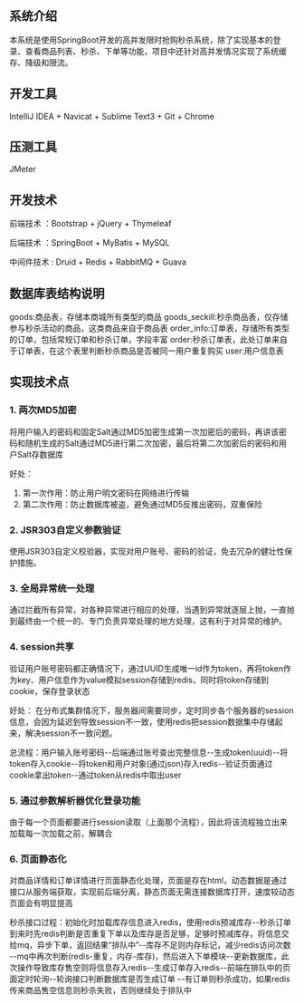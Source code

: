 ## 系统介绍
本系统是使用SpringBoot开发的高并发限时抢购秒杀系统，除了实现基本的登录、查看商品列表、秒杀、下单等功能，项目中还针对高并发情况实现了系统缓存、降级和限流。

## 开发工具
IntelliJ IDEA + Navicat + Sublime Text3 + Git + Chrome

## 压测工具
JMeter


## 开发技术
前端技术 ：Bootstrap + jQuery + Thymeleaf

后端技术 ：SpringBoot + MyBatis + MySQL

中间件技术 : Druid + Redis + RabbitMQ + Guava   

## 数据库表结构说明
goods:商品表，存储本商城所有类型的商品
goods_seckill:秒杀商品表，仅存储参与秒杀活动的商品，这类商品来自于商品表
order_info:订单表，存储所有类型的订单，包括常规订单和秒杀订单，字段丰富
order:秒杀订单表，此处订单来自于订单表，在这个表里判断秒杀商品是否被同一用户重复购买
user:用户信息表

## 实现技术点
### 1. 两次MD5加密

将用户输入的密码和固定Salt通过MD5加密生成第一次加密后的密码，再讲该密码和随机生成的Salt通过MD5进行第二次加密，最后将第二次加密后的密码和用户Salt存数据库

好处：    
     
1. 第一次作用：防止用户明文密码在网络进行传输
2. 第二次作用：防止数据库被盗，避免通过MD5反推出密码，双重保险

### 2. JSR303自定义参数验证
使用JSR303自定义校验器，实现对用户账号、密码的验证，免去冗杂的健壮性保护措施。

### 3. 全局异常统一处理
通过拦截所有异常，对各种异常进行相应的处理，当遇到异常就逐层上抛，一直抛到最终由一个统一的、专门负责异常处理的地方处理，这有利于对异常的维护。

### 4. session共享
验证用户账号密码都正确情况下，通过UUID生成唯一id作为token，再将token作为key、用户信息作为value模拟session存储到redis，同时将token存储到cookie，保存登录状态

好处： 在分布式集群情况下，服务器间需要同步，定时同步各个服务器的session信息，会因为延迟到导致session不一致，使用redis把session数据集中存储起来，解决session不一致问题。

总流程：用户输入账号密码--后端通过账号查出完整信息--生成token(uuid)--将token存入cookie--将token和用户对象(通过json)存入redis--验证页面通过cookie拿出token--通过token从redis中取出user

### 5. 通过参数解析器优化登录功能
由于每一个页面都要进行session读取（上面那个流程），因此将该流程独立出来加载每一次加载之前，解耦合

### 6. 页面静态化
对商品详情和订单详情进行页面静态化处理，页面是存在html，动态数据是通过接口从服务端获取，实现前后端分离，静态页面无需连接数据库打开，速度较动态页面会有明显提高

秒杀接口过程：初始化时加载库存信息进入redis，使用redis预减库存--秒杀订单到来时先redis判断是否重复下单以及库存是否足够，足够时预减库存，将信息交给mq，异步下单，返回结果“排队中”--库存不足则内存标记，减少redis访问次数
               --mq中再次判断(redis-重复，内存-库存)，然后进入下单模块--更新数据库，此次操作导致库存售空则将信息存入redis--生成订单存入redis--前端在排队中的页面定时轮询--轮询接口判断数据库是否生成订单
               --有订单则秒杀成功，如果redis传来商品售空信息则秒杀失败，否则继续处于排队中
             